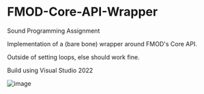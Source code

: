 # FMOD-Core-API-Wrapper
 Sound Programming Assignment

Implementation of a (bare bone) wrapper around FMOD's Core API.


Outside of setting loops, else should work fine.


Build using Visual Studio 2022


![image](https://user-images.githubusercontent.com/32450751/188619595-96377e0d-ac16-48f6-933b-ed7e4dcbcd09.png)
